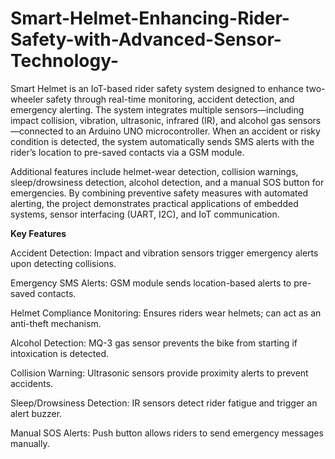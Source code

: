 # Smart-Helmet-Enhancing-Rider-Safety-with-Advanced-Sensor-Technology-

Smart Helmet is an IoT-based rider safety system designed to enhance two-wheeler safety through real-time monitoring, accident detection, and emergency alerting. The system integrates multiple sensors—including impact collision, vibration, ultrasonic, infrared (IR), and alcohol gas sensors—connected to an Arduino UNO microcontroller. When an accident or risky condition is detected, the system automatically sends SMS alerts with the rider’s location to pre-saved contacts via a GSM module.

Additional features include helmet-wear detection, collision warnings, sleep/drowsiness detection, alcohol detection, and a manual SOS button for emergencies. By combining preventive safety measures with automated alerting, the project demonstrates practical applications of embedded systems, sensor interfacing (UART, I2C), and IoT communication.

**Key Features**

Accident Detection: Impact and vibration sensors trigger emergency alerts upon detecting collisions.

Emergency SMS Alerts: GSM module sends location-based alerts to pre-saved contacts.

Helmet Compliance Monitoring: Ensures riders wear helmets; can act as an anti-theft mechanism.

Alcohol Detection: MQ-3 gas sensor prevents the bike from starting if intoxication is detected.

Collision Warning: Ultrasonic sensors provide proximity alerts to prevent accidents.

Sleep/Drowsiness Detection: IR sensors detect rider fatigue and trigger an alert buzzer.

Manual SOS Alerts: Push button allows riders to send emergency messages manually.
